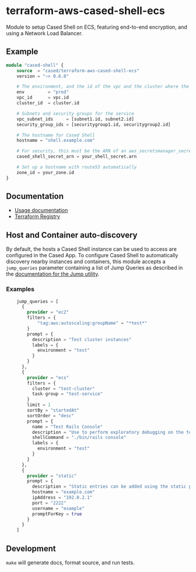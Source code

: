 # terraform-aws-cased-shell-ecs

Module to setup Cased Shell on ECS, featuring end-to-end encryption,
and using a Network Load Balancer.

## Example

```terraform
module "cased-shell" {
    source  = "cased/terraform-aws-cased-shell-ecs"
    version = "~> 0.6.0"

    # The environment, and the id of the vpc and the cluster where the service will run
    env         = "prod"
    vpc_id      = vpc.id
    cluster_id  = cluster.id

    # Subnets and security groups for the service
    vpc_subnet_ids     = [subnet1.id, subnet2.id]
    security_group_ids = [securitygroup1.id, securitygroup2.id]

    # The hostname for Cased Shell
    hostname = "shell.example.com"

    # For security, this must be the ARN of an aws_secretsmanager_secret, not the actual secret string
    cased_shell_secret_arn = your_shell_secret.arn

    # Set up a hostname with route53 automatically
    zone_id = your_zone.id
}
```

## Documentation

- [Usage documentation](./USAGE.md)
- [Terraform Registry](https://registry.terraform.io/modules/cased/cased-shell-ecs/aws/latest)

## Host and Container auto-discovery

By default, the hosts a Cased Shell instance can be used to access are configured in the Cased App. To configure Cased Shell to automatically discovery nearby instances and containers, this module accepts a `jump_queries` parameter containing a list of Jump Queries as described in the [documentation for the Jump utility](https://github.com/cased/jump/pkgs/container/jump).

### Examples

```terraform
    jump_queries = [
      {
        provider = "ec2"
        filters = {
            "tag:aws:autoscaling:groupName" = "*test*"
        }
        prompt = {
          description = "Test cluster instances"
          labels = {
            environment = "test"
          }
        }
      },
      {
        provider = "ecs"
        filters = {
          cluster = "test-cluster"
          task-group = "test-service"
        }
        limit = 1
        sortBy = "startedAt"
        sortOrder = "desc"
        prompt = {
          name = "Test Rails Console"
          description = "Use to perform exploratory debugging on the test cluster"
          shellCommand = "./bin/rails console"
          labels = {
            environment = "test"
          }
        }
      },
      {
        provider = "static"
        prompt = {
          description = "Static entries can be added using the static provider"
          hostname = "example.com"
          ipAddress = "192.0.2.1"
          port = "2222"
          username = "example"
          promptForKey = true
        }
      }
    ]
```

## Development

`make` will generate docs, format source, and run tests.
